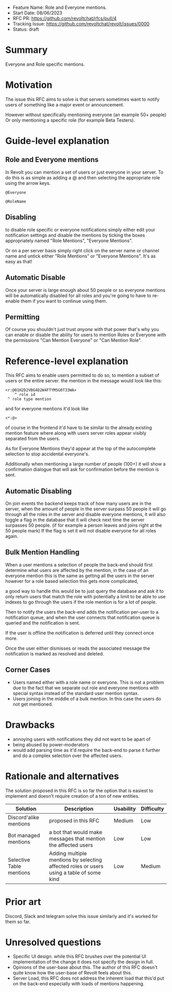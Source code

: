 - Feature Name: Role and Everyone mentions.
- Start Date: 08/06/2023
- RFC PR: https://github.com/revoltchat/rfcs/pull/4
- Tracking Issue: https://github.com/revoltchat/revolt/issues/0000
- Status: draft

# Summary

Everyone and Role specific mentions.

# Motivation

The issue this RFC aims to solve is that servers sometimes want to notify users of something like a major event or announcement. 

However without specifically mentioning everyone (an example 50+ people) Or only mentioning a specific role (for example Beta Testers).

# Guide-level explanation

## Role and Everyone mentions
In Revolt you can mention a set of users or just everyone in your server. To do this is as simple as adding a @ and then selecting the appropriate role using the arrow keys.
```
@Everyone
```
```
@RoleName
```
## Disabling
to disable role specific or everyone notifications simply either edit your notification settings and disable the mentions by ticking the boxes appropriately named "Role Mentions", "Everyone Mentions".

 Or on a per server basis simply right click on the server name or channel name and untick either "Role Mentions" or "Everyone Mentions". It's as easy as that!

## Automatic Disable
Once your server is large enough about 50 people or so everyone mentions will be automatically disabled for all roles and you're going to have to re-enable them if you want to continue using them.

## Permitting
Of course you shouldn't just trust *anyone* with that power that's why you can enable or disable the ability for users to mention Roles or Everyone with the permissions "Can Mention Everyone" or "Can Mention Role".


# Reference-level explanation

This RFC aims to enable users permitted to do so, to mention a subset of users or the entire server. the mention in the message would look like this:
```text
<r:@01H2D2VBG4D2W4FTYM5G0T33WA>
    ^ role id
 ^ role type mention
```
and for everyone mentions it'd look like
```text
<*:@>
```
of course in the frontend it'd have to be similar to the already existing mention feature where along with users server roles appear visibly separated from the users. 

As for Everyone Mentions they'd appear at the top of the autocomplete selection to stop accidental everyone's. 

Additionally when mentioning a large number of people (100+) it will show a confirmation dialogue that will ask for confirmation before the mention is sent. 
## Automatic Disabling
On join events the backend keeps track of how many users are in the server, when the amount of people in the server surpass 50 people it will go through all the roles in the server and disable everyone mentions, it will also toggle a flag in the database that it will check next time the server surpasses 50 people. (if for example a person leaves and joins right at the 50 people mark) If the flag is set it will not disable everyone for all roles again.

## Bulk Mention Handling

When a user mentions a selection of people the back-end should first determine what users are affected by the mention, in the case of an everyone mention this is the same as getting all the users in the server however for a role based selection this gets more complicated, 

a good way to handle this would be to just query the database and ask it to only return users that match the role with potentially a limit to be able to use indexes to go through the users if the role mention is for a lot of people.

Then to notify the users the back-end adds the notification per-user to a notification queue, and when the user connects that notification queue is queried and the notification is sent. 

If the user is offline the notification is deferred until they connect once more.

Once the user either dismisses or reads the associated message the notification is marked as resolved and deleted.

## Corner Cases
- Users named either with a role name or everyone. This is not a problem due to the fact that we separate out role and everyone mentions with special syntax instead of the standard user mention syntax.
- Users joining in the middle of a bulk mention. In this case the users do not get mentioned.
# Drawbacks

- annoying users with notifications they did not want to be apart of
- being abused by power-moderators
- would add parsing time as it'd require the back-end to parse it further and do a complex selection over the affected users.
# Rationale and alternatives
The solution proposed in this RFC is so far the option that is easiest to implement and doesn't require creation of a ton of new entities.


| Solution                 | Description                                                                              | Usability | Difficulty |
|--------------------------|------------------------------------------------------------------------------------------|-----------|------------|
| Discord'alike mentions   | proposed in this RFC                                                                     | Medium    | Low        |
| Bot managed mentions     | a bot that would make messages that mention the affected users                           | Low       | Low        |
| Selective Table mentions | Adding multiple mentions by selecting affected roles or users using a table of some kind | Low       | Medium     |

# Prior art

Discord, Slack and telegram solve this issue similarly and it's worked for them so far.

# Unresolved questions

- Specific UI design. while this RFC brushes over the potential UI implementation of the change it does not specify the design in full.
- Opinions of the user-base about this. The author of this RFC doesn't quite know how the user-base of Revolt feels about this.
- Server Load, this RFC does not address the inherent load that this'd put on the back-end especially with loads of mentions happening.
